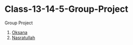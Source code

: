 # Class-13-14-5-Group-Project

Group Project

1. [Oksana](https://github.com/OksanaShulha)
2. [Nasratullah](./Nasratullah.md)
